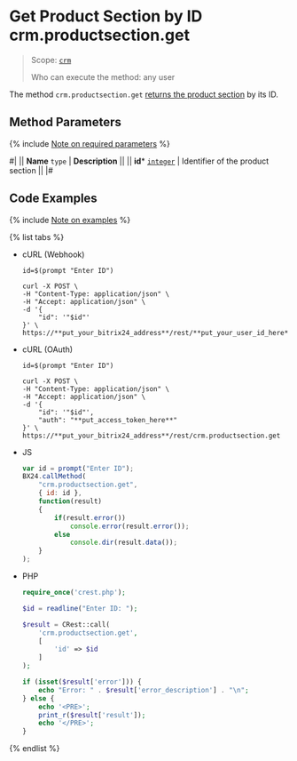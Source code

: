 # Get Product Section by ID crm.productsection.get

> Scope: [`crm`](../../../scopes/permissions.md)
>
> Who can execute the method: any user

The method `crm.productsection.get` [returns the product section](./crm-product-section-add.md) by its ID.

## Method Parameters

{% include [Note on required parameters](../../../../_includes/required.md) %}

#|
|| **Name**
`type` | **Description** ||
|| **id***
[`integer`](../../data-types.md) | Identifier of the product section ||
|#

## Code Examples

{% include [Note on examples](../../../../_includes/examples.md) %}

{% list tabs %}

- cURL (Webhook)

    ```curl
    id=$(prompt "Enter ID")

    curl -X POST \
    -H "Content-Type: application/json" \
    -H "Accept: application/json" \
    -d '{
        "id": '"$id"'
    }' \
    https://**put_your_bitrix24_address**/rest/**put_your_user_id_here**/**put_your_webhook_here**/crm.productsection.get
    ```

- cURL (OAuth)

    ```curl
    id=$(prompt "Enter ID")

    curl -X POST \
    -H "Content-Type: application/json" \
    -H "Accept: application/json" \
    -d '{
        "id": '"$id"',
        "auth": "**put_access_token_here**"
    }' \
    https://**put_your_bitrix24_address**/rest/crm.productsection.get
    ```

- JS

    ```js
    var id = prompt("Enter ID");
    BX24.callMethod(
        "crm.productsection.get",
        { id: id },
        function(result)
        {
            if(result.error())
                console.error(result.error());
            else
                console.dir(result.data());
        }
    );
    ```

- PHP

    ```php
    require_once('crest.php');

    $id = readline("Enter ID: ");

    $result = CRest::call(
        'crm.productsection.get',
        [
            'id' => $id
        ]
    );

    if (isset($result['error'])) {
        echo "Error: " . $result['error_description'] . "\n";
    } else {
        echo '<PRE>';
        print_r($result['result']);
        echo '</PRE>';
    }
    ```

{% endlist %}